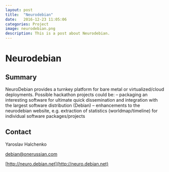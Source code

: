 ```yaml
---
layout: post
title:  "Neurodebian"
date:   2016-12-23 11:05:06
categories: Project
image: neurodebian.png
description: This is a post about Neurodebian.
---
```

# Neurodebian

## Summary
NeuroDebian provides a turnkey platform for bare metal or virtualized/cloud deployments. Possible hackathon projects could be: – packaging an interesting software for ultimate quick dissemination and integration with the largest software distribution (Debian) – enhancements to the neurodebian website, e.g. extraction of statistics (worldmap/timeline) for individual software packages/projects

## Contact
Yaroslav Halchenko

[debian@onerussian.com](mailto:debian@onerussian.com)

[http://neuro.debian.net](http://neuro.debian.net)
